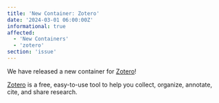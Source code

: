```yaml
---
title: 'New Container: Zotero'
date: '2024-03-01 06:00:00Z'
informational: true
affected:
  - 'New Containers'
  - 'zotero'
section: 'issue'
---
```

We have released a new container for [Zotero](https://github.com/linuxserver/docker-zotero/)!

[Zotero](https://www.zotero.org/) is a free, easy-to-use tool to help you collect, organize, annotate, cite, and share research.
